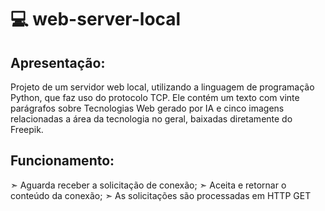 # 💻 web-server-local
## Apresentação:
Projeto de um servidor web local, utilizando a linguagem de programação Python, que faz uso do protocolo TCP.
Ele contém um texto com vinte parágrafos sobre Tecnologias Web gerado por IA e cinco imagens relacionadas a 
área da tecnologia no geral, baixadas diretamente do Freepik.

## Funcionamento:

➣ Aguarda receber a solicitação de conexão;
➣ Aceita e retornar o conteúdo da conexão;
➣ As solicitações são processadas em HTTP GET

